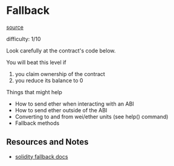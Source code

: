 # Fallback

[source](https://ethernaut.openzeppelin.com/level/0x9CB391dbcD447E645D6Cb55dE6ca23164130D008)

difficulty: 1/10

Look carefully at the contract's code below.

You will beat this level if

1. you claim ownership of the contract
2. you reduce its balance to 0

Things that might help

- How to send ether when interacting with an ABI
- How to send ether outside of the ABI
- Converting to and from wei/ether units (see help() command)
- Fallback methods

## Resources and Notes

- [solidity fallback docs](https://docs.soliditylang.org/en/v0.8.15/contracts.html?highlight=fallback#fallback-function)
